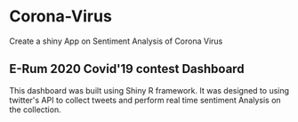 # Corona-Virus
Create a shiny App on Sentiment Analysis of Corona Virus


## E-Rum 2020 Covid'19 contest Dashboard
This dashboard was built using Shiny R framework. It was designed to using twitter's API to collect tweets and perform real time sentiment Analysis on the collection.
